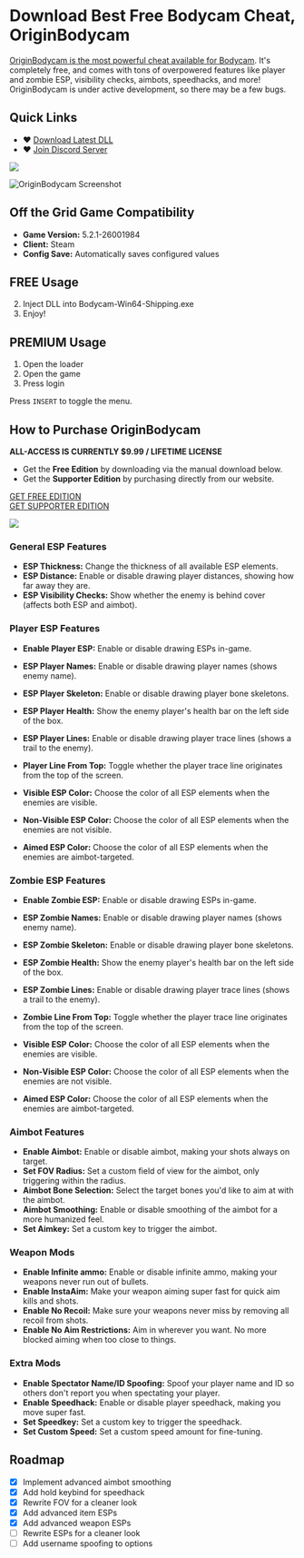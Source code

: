 # Download Best Free Bodycam Cheat, OriginBodycam
[OriginBodycam is the most powerful cheat available for Bodycam](https://getos.me/). It's completely free, and comes with tons of overpowered features like player and zombie ESP, visibility checks, aimbots, speedhacks, and more! OriginBodycam is under active development, so there may be a few bugs.

## Quick Links
- ♥ [Download Latest DLL](https://github.com/Wimberton/OriginBodycam-Public/releases/tag/Release)
- ♥ [Join Discord Server](https://discord.gg/originsoftware)

<img align="center" src="https://i.gyazo.com/3a89405c73b7c5b1eed730ad8cc95e47.png" width="auto" height="auto">

![OriginBodycam Screenshot](https://i.gyazo.com/87378102872a178b63a8b03b5b17db8a.jpg)

## Off the Grid Game Compatibility
- **Game Version:** 5.2.1-26001984
- **Client:** Steam
- **Config Save:** Automatically saves configured values

## FREE Usage
2. Inject DLL into Bodycam-Win64-Shipping.exe
3. Enjoy!

## PREMIUM Usage
1. Open the loader
2. Open the game
3. Press login

Press `INSERT` to toggle the menu.

## How to Purchase OriginBodycam
**ALL-ACCESS IS CURRENTLY $9.99 / LIFETIME LICENSE**

- Get the **Free Edition** by downloading via the manual download below.
- Get the **Supporter Edition** by purchasing directly from our website.

[GET FREE EDITION](https://getos.me/signin)  
[GET SUPPORTER EDITION](https://getos.me/)

<img align="center" src="https://i.gyazo.com/a31227e25a080e65054a4737a4baa6e1.png" width="auto" height="auto">

### General ESP Features
- **ESP Thickness:** Change the thickness of all available ESP elements.
- **ESP Distance:** Enable or disable drawing player distances, showing how far away they are.
- **ESP Visibility Checks:** Show whether the enemy is behind cover (affects both ESP and aimbot).

### Player ESP Features
- **Enable Player ESP:** Enable or disable drawing ESPs in-game.
- **ESP Player Names:** Enable or disable drawing player names (shows enemy name).
- **ESP Player Skeleton:** Enable or disable drawing player bone skeletons.
- **ESP Player Health:** Show the enemy player's health bar on the left side of the box.
- **ESP Player Lines:** Enable or disable drawing player trace lines (shows a trail to the enemy).
- **Player Line From Top:** Toggle whether the player trace line originates from the top of the screen.

- **Visible ESP Color:** Choose the color of all ESP elements when the enemies are visible.
- **Non-Visible ESP Color:** Choose the color of all ESP elements when the enemies are not visible.
- **Aimed ESP Color:** Choose the color of all ESP elements when the enemies are aimbot-targeted.

### Zombie ESP Features
- **Enable Zombie ESP:** Enable or disable drawing ESPs in-game.
- **ESP Zombie Names:** Enable or disable drawing player names (shows enemy name).
- **ESP Zombie Skeleton:** Enable or disable drawing player bone skeletons.
- **ESP Zombie Health:** Show the enemy player's health bar on the left side of the box.
- **ESP Zombie Lines:** Enable or disable drawing player trace lines (shows a trail to the enemy).
- **Zombie Line From Top:** Toggle whether the player trace line originates from the top of the screen.

- **Visible ESP Color:** Choose the color of all ESP elements when the enemies are visible.
- **Non-Visible ESP Color:** Choose the color of all ESP elements when the enemies are not visible.
- **Aimed ESP Color:** Choose the color of all ESP elements when the enemies are aimbot-targeted.

### Aimbot Features
- **Enable Aimbot:** Enable or disable aimbot, making your shots always on target.
- **Set FOV Radius:** Set a custom field of view for the aimbot, only triggering within the radius.
- **Aimbot Bone Selection:** Select the target bones you'd like to aim at with the aimbot.
- **Aimbot Smoothing:** Enable or disable smoothing of the aimbot for a more humanized feel.
- **Set Aimkey:** Set a custom key to trigger the aimbot.

### Weapon Mods
- **Enable Infinite ammo:** Enable or disable infinite ammo, making your weapons never run out of bullets.
- **Enable InstaAim:** Make your weapon aiming super fast for quick aim kills and shots.
- **Enable No Recoil:** Make sure your weapons never miss by removing all recoil from shots.
- **Enable No Aim Restrictions:** Aim in wherever you want. No more blocked aiming when too close to things.

### Extra Mods
- **Enable Spectator Name/ID Spoofing:** Spoof your player name and ID so others don't report you when spectating your player.
- **Enable Speedhack:** Enable or disable player speedhack, making you move super fast.
- **Set Speedkey:** Set a custom key to trigger the speedhack.
- **Set Custom Speed:** Set a custom speed amount for fine-tuning.

## Roadmap
- [x] Implement advanced aimbot smoothing
- [x] Add hold keybind for speedhack
- [x] Rewrite FOV for a cleaner look
- [x] Add advanced item ESPs
- [x] Add advanced weapon ESPs
- [ ] Rewrite ESPs for a cleaner look
- [ ] Add username spoofing to options
